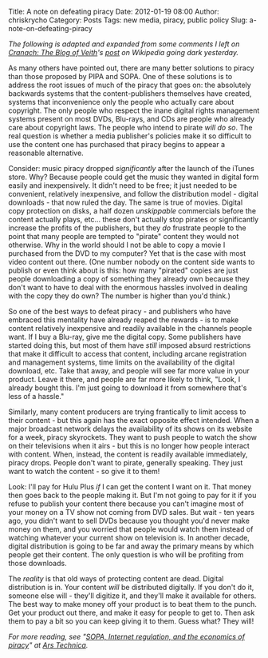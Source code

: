 Title: A note on defeating piracy
Date: 2012-01-19 08:00
Author: chriskrycho
Category: Posts
Tags: new media, piracy, public policy
Slug: a-note-on-defeating-piracy

*The following is adapted and expanded from some comments I left on
[Cranach: The Blog of Veith][]'s [post][] on Wikipedia going dark
yesterday.*

As many others have pointed out, there are many better solutions to
piracy than those proposed by PIPA and SOPA. One of these solutions is
to address the root issues of much of the piracy that goes on: the
absolutely backwards systems that the content-publishers themselves have
created, systems that inconvenience only the people who actually care
about copyright.<!--more--> The only people who respect the inane
digital rights management systems present on most DVDs, Blu-rays, and
CDs are people who already care about copyright laws. The people who
intend to pirate *will do so*. The real question is whether a media
publisher's policies make it so difficult to use the content one has
purchased that piracy begins to appear a reasonable alternative.

Consider: music piracy dropped *significantly* after the launch of the
iTunes store. Why? Because people could get the music they wanted in
digital form easily and inexpensively. It didn't need to be free; it
just needed to be convenient, relatively inexpensive, and follow the
distribution model - digital downloads - that now ruled the day. The
same is true of movies. Digital copy protection on disks, a half dozen
*unskippable* commercials before the content actually plays, etc...
these don't actually stop pirates or significantly increase the profits
of the publishers, but they *do* frustrate people to the point that many
people are tempted to "pirate" content they would not otherwise. Why in
the world should I not be able to copy a movie I purchased from the DVD
to my computer? Yet that is the case with most video content out there.
(One number nobody on the content side wants to publish or even think
about is this: how many "pirated" copies are just people downloading a
copy of something they already own because they don't want to have to
deal with the enormous hassles involved in dealing with the copy they do
own? The number is higher than you'd think.)

So one of the best ways to defeat piracy - and publishers who have
embraced this mentality have already reaped the rewards - is to make
content relatively inexpensive and readily available in the channels
people want. If I buy a Blu-ray, give me the digital copy. Some
publishers have started doing this, but most of them have *still*
imposed absurd restrictions that make it difficult to access that
content, including arcane registration and management systems, time
limits on the availability of the digital download, etc. Take that away,
and people will see far more value in your product. Leave it there, and
people are far more likely to think, "Look, I already bought this. I'm
just going to download it from somewhere that's less of a hassle."

Similarly, many content producers are trying frantically to limit access
to their content - but this again has the exact opposite effect
intended. When a major broadcast network delays the availability of its
shows on its website for a week, piracy skyrockets. They want to push
people to watch the show on their televisions when it airs - but this is
no longer how people interact with content. When, instead, the content
is readily available immediately, piracy drops. People don't want to
pirate, generally speaking. They just want to watch the content - so
give it to them!

Look: I'll pay for Hulu Plus *if* I can get the content I want on it.
That money then goes back to the people making it. But I'm not going to
pay for it if you refuse to publish your content there because you can't
imagine most of your money on a TV show not coming from DVD sales. But
wait - ten years ago, you didn't want to sell DVDs because you thought
you'd never make money on them, and you worried that people would watch
them instead of watching whatever your current show on television is. In
another decade, digital distribution is going to be far and away the
primary means by which people get their content. The only question is
who will be profiting from those downloads.

The *reality* is that old ways of protecting content are dead. Digital
distribution is in. Your content *will* be distributed digitally. If you
don't do it, someone else will - they'll digitize it, and they'll make
it available for others. The best way to make money off your product is
to beat them to the punch. Get your product out there, and make it easy
for people to get to. Then ask them to pay a bit so you can keep giving
it to them. Guess what? They will!

*For more reading, see "[SOPA, Internet regulation, and the economics of
piracy][]" at [Ars Technica][].*

  [Cranach: The Blog of Veith]: http://www.geneveith.com/
  [post]: http://www.geneveith.com/2012/01/18/wikipedia-is-on-strike-today/
    "Wikipedia is on strike today"
  [SOPA, Internet regulation, and the economics of piracy]: http://arstechnica.com/tech-policy/news/2012/01/internet-regulation-and-the-economics-of-piracy.ars
  [Ars Technica]: http://arstechnica.com/
